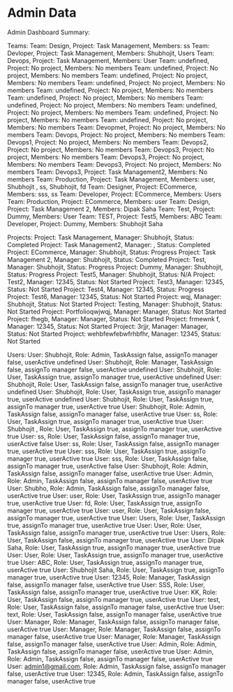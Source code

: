 # Admin Data

Admin Dashboard Summary:

Teams:
Team: Design, Project: Task Management, Members: ss
Team: Devloper, Project: Task Management, Members: Shubhojit, Users
Team: Devops, Project: Task Management, Members: User
Team: undefined, Project: No project, Members: No members
Team: undefined, Project: No project, Members: No members
Team: undefined, Project: No project, Members: No members
Team: undefined, Project: No project, Members: No members
Team: undefined, Project: No project, Members: No members
Team: undefined, Project: No project, Members: No members
Team: undefined, Project: No project, Members: No members
Team: undefined, Project: No project, Members: No members
Team: undefined, Project: No project, Members: No members
Team: undefined, Project: No project, Members: No members
Team: Devopmet, Project: No project, Members: No members
Team: Devops, Project: No project, Members: No members
Team: Devops1, Project: No project, Members: No members
Team: Devops2, Project: No project, Members: No members
Team: Devops3, Project: No project, Members: No members
Team: Devops3, Project: No project, Members: No members
Team: Devops3, Project: No project, Members: No members
Team: Devops3, Project: Task Management2, Members: No members
Team: Production, Project: Task Management, Members: user, Shubhojit , ss, Shubhojit, fd
Team: Designer, Project: ECommerce, Members: sss, ss
Team: Developer, Project: ECommerce, Members: Users
Team: Production, Project: ECommerce, Members: user
Team: Design, Project: Task Management 2, Members: Dipak Saha
Team: Test, Project: Dummy, Members: User
Team: TEST, Project: Test5, Members: ABC
Team: Developer, Project: Dummy, Members: Shubhojit Saha

Projects:
Project: Task Management, Manager: Shubhojit, Status: Completed
Project: Task Management2, Manager: , Status: Completed
Project: ECommerce, Manager: Shubhojit, Status: Progress
Project: Task Management 2, Manager: Shubhojit, Status: Completed
Project: Test, Manager: Shubhojit, Status: Progress
Project: Dummy, Manager: Shubhojit, Status: Progress
Project: Test5, Manager: Shubhojit, Status: N/A
Project: Test2, Manager: 12345, Status: Not Started
Project: Test3, Manager: 12345, Status: Not Started
Project: Test4, Manager: 12345, Status: Progress
Project: Test6, Manager: 12345, Status: Not Started
Project: wqj, Manager: Shubhojit, Status: Not Started
Project: Testing, Manager: Shubhojit, Status: Not Started
Project: Portfolioqwjwqj, Manager: Manager, Status: Not Started
Project: fhegb, Manager: Manager, Status: Not Started
Project: frmewnk f, Manager: 12345, Status: Not Started
Project: 3rjjr, Manager: Manager, Status: Not Started
Project: wehbfewfebwfrhbfhr, Manager: 12345, Status: Not Started

Users:
User: Shubhojit, Role: Admin, TaskAssign false, assignTo manager false, userActive undefined
User: Shubhojit, Role: Manager, TaskAssign false, assignTo manager false, userActive undefined
User: Shubhojit, Role: User, TaskAssign true, assignTo manager true, userActive undefined
User: Shubhojit, Role: User, TaskAssign false, assignTo manager true, userActive undefined
User: Shubhojit, Role: User, TaskAssign true, assignTo manager true, userActive undefined
User: Shubhojit, Role: User, TaskAssign true, assignTo manager true, userActive true
User: Shubhojit, Role: Admin, TaskAssign false, assignTo manager false, userActive true
User: ss, Role: User, TaskAssign true, assignTo manager true, userActive true
User: Shubhojit , Role: User, TaskAssign true, assignTo manager true, userActive true
User: ss, Role: User, TaskAssign false, assignTo manager true, userActive false
User: ss, Role: User, TaskAssign false, assignTo manager true, userActive true
User: sss, Role: User, TaskAssign true, assignTo manager true, userActive true
User: sss, Role: User, TaskAssign false, assignTo manager true, userActive false
User: Shubhojit, Role: Admin, TaskAssign false, assignTo manager false, userActive true
User: Admin, Role: Admin, TaskAssign false, assignTo manager false, userActive true
User: Shubho, Role: Admin, TaskAssign false, assignTo manager false, userActive true
User: user, Role: User, TaskAssign true, assignTo manager true, userActive true
User: fd, Role: User, TaskAssign true, assignTo manager true, userActive true
User: user, Role: User, TaskAssign false, assignTo manager true, userActive true
User: Users, Role: User, TaskAssign true, assignTo manager true, userActive true
User: User, Role: User, TaskAssign false, assignTo manager true, userActive true
User: Users, Role: User, TaskAssign false, assignTo manager true, userActive true
User: Dipak Saha, Role: User, TaskAssign true, assignTo manager true, userActive true
User: User, Role: User, TaskAssign true, assignTo manager true, userActive true
User: ABC, Role: User, TaskAssign true, assignTo manager true, userActive true
User: Shubhojit Saha, Role: User, TaskAssign true, assignTo manager true, userActive true
User: 12345, Role: Manager, TaskAssign false, assignTo manager false, userActive true
User: SSS, Role: User, TaskAssign false, assignTo manager true, userActive true
User: KK, Role: User, TaskAssign false, assignTo manager true, userActive true
User: test, Role: User, TaskAssign false, assignTo manager false, userActive true
User: text, Role: User, TaskAssign false, assignTo manager false, userActive true
User: Manager, Role: Manager, TaskAssign false, assignTo manager false, userActive true
User: Manager, Role: Manager, TaskAssign false, assignTo manager false, userActive true
User: Manager, Role: Manager, TaskAssign false, assignTo manager false, userActive true
User: Admin, Role: Admin, TaskAssign false, assignTo manager false, userActive true
User: Admin, Role: Admin, TaskAssign false, assignTo manager false, userActive true
User: admin1@gmail.com, Role: Admin, TaskAssign false, assignTo manager false, userActive true
User: 12345, Role: Admin, TaskAssign false, assignTo manager false, userActive true
